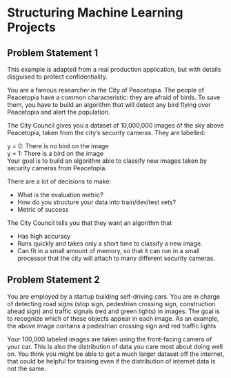 # Structuring Machine Learning Projects

## Problem Statement 1
This example is adapted from a real production application, but with details disguised to protect confidentiality.  
  
You are a famous researcher in the City of Peacetopia. The people of Peacetopia have a common characteristic: they are afraid of birds. To save them, you have to build an algorithm that will detect any bird flying over Peacetopia and alert the population.

The City Council gives you a dataset of 10,000,000 images of the sky above Peacetopia, taken from the city’s security cameras. They are labelled:  
  
y = 0:  There is no bird on the image  
y = 1:  There is a bird on the image  
Your goal is to build an algorithm able to classify new images taken by security cameras from Peacetopia.  

There are a lot of decisions to make:    
- What is the evaluation metric?
- How do you structure your data into train/dev/test sets?
- Metric of success

The City Council tells you that they want an algorithm that
- Has high accuracy
- Runs quickly and takes only a short time to classify a new image.
- Can fit in a small amount of memory, so that it can run in a small processor that the city will attach to many different security cameras.

## Problem Statement 2
 
You are employed by a startup building self-driving cars. You are in charge of detecting road signs (stop sign, pedestrian crossing sign, construction ahead sign) and traffic signals (red and green lights) in images. The goal is to recognize which of these objects appear in each image. As an example, the above image contains a pedestrian crossing sign and red traffic lights
 
  
Your 100,000 labeled images are taken using the front-facing camera of your car. This is also the distribution of data you care most about doing well on. You think you might be able to get a much larger dataset off the internet, that could be helpful for training even if the distribution of internet data is not the same.